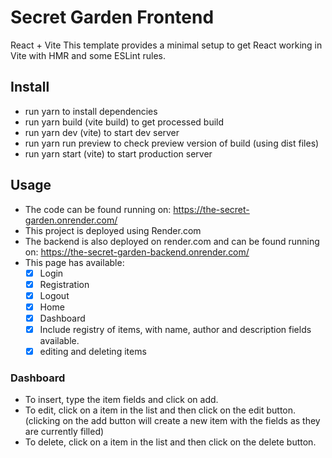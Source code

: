 # Secret Garden Frontend
React + Vite
This template provides a minimal setup to get React working in Vite with HMR and some ESLint rules.

## Install
- run yarn to install dependencies
- run yarn build (vite build) to get processed build
- run yarn dev (vite) to start dev server
- run yarn run preview to check preview version of build (using dist files)
- run yarn start (vite) to start production server

## Usage
- The code can be found running on: https://the-secret-garden.onrender.com/
- This project is deployed using Render.com
- The backend is also deployed on render.com and can be found running on: https://the-secret-garden-backend.onrender.com/
- This page has available:
    - [x] Login
    - [x] Registration
    - [x] Logout
    - [x] Home
    - [x] Dashboard
    - [x] Include registry of items, with name, author and description fields available.
    - [x] editing and deleting items

### Dashboard
- To insert, type the item fields and click on add.
- To edit, click on a item in the list and then click on the edit button. (clicking on the add button will create a new item with the fields as they are currently filled)
- To delete, click on a item in the list and then click on the delete button.


